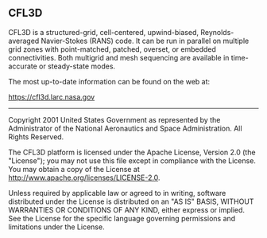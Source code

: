 ## CFL3D

CFL3D 
is a structured-grid, cell-centered, upwind-biased, Reynolds-averaged Navier-Stokes (RANS) code. It can be run
in parallel on multiple grid zones with point-matched, patched, overset, or embedded connectivities. Both
multigrid and mesh sequencing are available in time-accurate or steady-state modes.

The most up-to-date information can be found on the web at:

https://cfl3d.larc.nasa.gov

-------------

Copyright 2001 United States Government as represented by the Administrator
of the National Aeronautics and Space Administration. All Rights Reserved.

The CFL3D platform is licensed under the Apache License, Version 2.0 
(the "License"); you may not use this file except in compliance with the 
License. You may obtain a copy of the License at 
http://www.apache.org/licenses/LICENSE-2.0. 

Unless required by applicable law or agreed to in writing, software 
distributed under the License is distributed on an "AS IS" BASIS, WITHOUT 
WARRANTIES OR CONDITIONS OF ANY KIND, either express or implied. See the 
License for the specific language governing permissions and limitations 
under the License.
